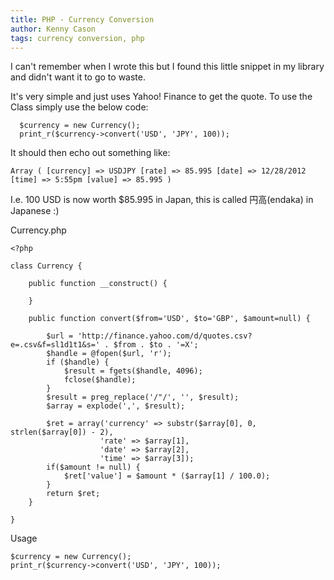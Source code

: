 ```yaml
---
title: PHP - Currency Conversion
author: Kenny Cason
tags: currency conversion, php
---
```


I can't remember when I wrote this but I found this little snippet in my library and didn't want it to go to waste.

It's very simple and just uses Yahoo! Finance to get the quote. To use the Class simply use the below code:

```{.php .numberLines startFrom="1"}
  $currency = new Currency();
  print_r($currency->convert('USD', 'JPY', 100));

```
It should then echo out something like:

```{.php .numberLines startFrom="1"}
Array ( [currency] => USDJPY [rate] => 85.995 [date] => 12/28/2012 [time] => 5:55pm [value] => 85.995 )

```

I.e. 100 USD is now worth $85.995 in Japan, this is called 円高(endaka) in Japanese :)


Currency.php

```{.php .numberLines startFrom="1"}
<?php

class Currency {

    public function __construct() {

    }

    public function convert($from='USD', $to='GBP', $amount=null) {

        $url = 'http://finance.yahoo.com/d/quotes.csv?e=.csv&f=sl1d1t1&s=' . $from . $to . '=X';
        $handle = @fopen($url, 'r');
        if ($handle) {
            $result = fgets($handle, 4096);
            fclose($handle);
        }
        $result = preg_replace('/"/', '', $result);
        $array = explode(',', $result);

        $ret = array('currency' => substr($array[0], 0, strlen($array[0]) - 2),
                    'rate' => $array[1],
                    'date' => $array[2],
                    'time' => $array[3]);
        if($amount != null) {
            $ret['value'] = $amount * ($array[1] / 100.0);
        }
        return $ret;
    }

}
```

Usage

```{.php .numberLines startFrom="1"}
$currency = new Currency();
print_r($currency->convert('USD', 'JPY', 100));

```
